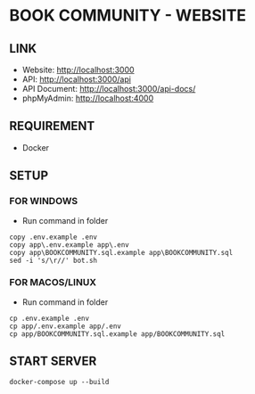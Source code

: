 # BOOK COMMUNITY - WEBSITE

## LINK

- Website: [http://localhost:3000](http://localhost:3000)
- API: [http://localhost:3000/api](http://localhost:3000/api)
- API Document: [http://localhost:3000/api-docs/](http://localhost:3000/api-docs/)
- phpMyAdmin: [http://localhost:4000](http://localhost:4000)

## REQUIREMENT
- Docker

## SETUP

### FOR WINDOWS
- Run command in folder
``` 
copy .env.example .env
copy app\.env.example app\.env
copy app\BOOKCOMMUNITY.sql.example app\BOOKCOMMUNITY.sql
sed -i 's/\r//' bot.sh
```

### FOR MACOS/LINUX
- Run command in folder
``` 
cp .env.example .env
cp app/.env.example app/.env
cp app/BOOKCOMMUNITY.sql.example app/BOOKCOMMUNITY.sql
```

## START SERVER
```
docker-compose up --build
```